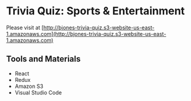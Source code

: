 # Trivia Quiz: Sports & Entertainment

Please visit at [http://bjones-trivia-quiz.s3-website-us-east-1.amazonaws.com](http://bjones-trivia-quiz.s3-website-us-east-1.amazonaws.com)

## Tools and Materials

* React
* Redux
* Amazon S3
* Visual Studio Code